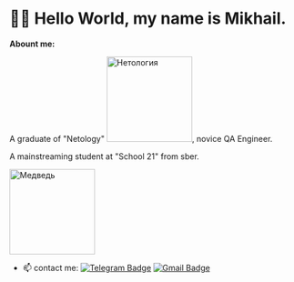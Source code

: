 # 👋🏻 Hello World, my name is Mikhail.
**Abount me:**

A graduate of "Netology" <img src="https://disk.yandex.ru/d/bWOIFBuUNF3ogQ/black/short.png" alt="Нетология" height="150">, novice QA Engineer.

A mainstreaming student at "School 21" from sber.

<img src="https://github.com/Mikle024/mikle024/assets/142490585/b2045511-7147-40de-9c23-a830e30d9689" alt="Медведь" height="150">

- 📫 contact me: [![Telegram Badge](https://img.shields.io/badge/-Mikhail-blue?style=flat&logo=Telegram&logoColor=white)](https://t.me/mr_bearv) [![Gmail Badge](https://img.shields.io/badge/-Gmail-red?style=flat&logo=Gmail&logoColor=white)](mailto:mikle0240@gmail.com)

